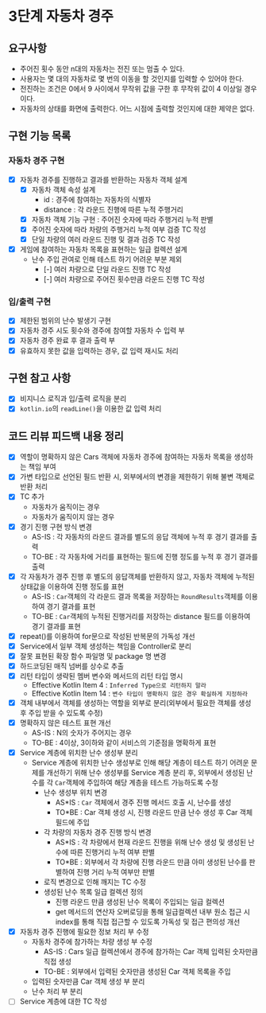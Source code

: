 3단계 자동차 경주
===

## 요구사항
* 주어진 횟수 동안 n대의 자동차는 전진 또는 멈출 수 있다.
* 사용자는 몇 대의 자동차로 몇 번의 이동을 할 것인지를 입력할 수 있어야 한다.
* 전진하는 조건은 0에서 9 사이에서 무작위 값을 구한 후 무작위 값이 4 이상일 경우이다.
* 자동차의 상태를 화면에 출력한다. 어느 시점에 출력할 것인지에 대한 제약은 없다.

## 구현 기능 목록
### 자동차 경주 구현
* [x] 자동차 경주를 진행하고 결과를 반환하는 자동차 객체 설계
  * [x] 자동차 객체 속성 설계
    * id : 경주에 참여하는 자동차의 식별자
    * distance : 각 라운드 진행에 따른 누적 주행거리
  * [x] 자동차 객체 기능 구현 : 주어진 숫자에 따라 주행거리 누적 판별
  * [x] 주어진 숫자에 따라 차량의 주행거리 누적 여부 검증 TC 작성
  * [x] 단일 차량의 여러 라운드 진행 및 결과 검증 TC 작성
* [x] 게임에 참여하는 자동차 목록을 표현하는 일급 컬렉션 설계
  * 난수 주입 관여로 인해 테스트 하기 어려운 부분 제외
    * [-] 여러 차량으로 단일 라운드 진행 TC 작성
    * [-] 여러 차량으로 주어진 횟수만큼 라운드 진행 TC 작성

### 입/출력 구현
* [x] 제한된 범위의 난수 발생기 구현
* [x] 자동차 경주 시도 횟수와 경주에 참여할 자동차 수 입력 부
* [x] 자동차 경주 완료 후 결과 출력 부
* [x] 유효하지 못한 값을 입력하는 경우, 값 입력 재시도 처리

## 구현 참고 사항
* [x] 비지니스 로직과 입/출력 로직을 분리
* [x] `kotlin.io`의 `readLine()`을 이용한 값 입력 처리

## 코드 리뷰 피드백 내용 정리
* [x] 역할이 명확하지 않은 Cars 객체에 자동차 경주에 참여하는 자동차 목록을 생성하는 책임 부여
* [x] 가변 타입으로 선언된 필드 반환 시, 외부에서의 변경을 제한하기 위해 불변 객체로 반환 처리 
* [x] TC 추가
  * 자동차가 움직이는 경우
  * 자동차가 움직이지 않는 경우
* [x] 경기 진행 구현 방식 변경
  * AS-IS : 각 자동차의 라운드 결과를 별도의 응답 객체에 누적 후 경기 결과를 출력
  * TO-BE : 각 자동차에 거리를 표현하는 필드에 진행 정도를 누적 후 경기 결과를 출력 
* [x] 각 자동차가 경주 진행 후 별도의 응답객체를 반환하지 않고, 자동차 객체에 누적된 상태값을 이용하여 진행 정도를 표현
  - AS-IS : `Car`객체의 각 라운드 결과 목록을 저장하는 `RoundResults`객체를 이용하여 경기 결과를 표현
  - TO-BE : `Car`객체의 누적된 진행거리를 저장하는 distance 필드를 이용하여 경기 결과를 표현
* [x] repeat()를 이용하여 for문으로 작성된 반복문의 가독성 개선
* [x] Service에서 일부 객체 생성하는 책임을 Controller로 분리
* [x] 잘못 표현된 확장 함수 파일명 및 package 명 변경
* [x] 하드코딩된 매직 넘버를 상수로 추출
* [x] 리턴 타입이 생략된 멤버 변수와 메서드의 리턴 타입 명시
  * Effective Kotlin Item 4 : `Inferred Type으로 리턴하지 말라`
  * Effective Kotlin Item 14 : `변수 타입이 명확하지 않은 경우 확실하게 지정하라`
* [x] 객체 내부에서 객체를 생성하는 역할을 외부로 분리(외부에서 필요한 객체를 생성 후 주입 받을 수 있도록 수정)
* [x] 명확하지 않은 테스트 표현 개선
  * AS-IS : N의 숫자가 주어지는 경우
  * TO-BE : 4이상, 3이하와 같이 서비스의 기준점을 명확하게 표현
* [x] Service 계층에 위치한 난수 생성부 분리
  * Service 계층에 위치한 난수 생성부로 인해 해당 계층이 테스트 하기 어려운 문제를 개선하기 위해 난수 생성부를 Service 계층 분리 후, 외부에서 생성된 난수를 각 `Car`객체에 주입하여 해당 계층을 테스트 가능하도록 수정
    * 난수 생성부 위치 변경
      * AS*IS : `Car` 객체에서 경주 진행 메서드 호출 시, 난수를 생성
      * TO*BE : Car 객체 생성 시, 진행 라운드 만큼 난수 생성 후 Car 객체 필드에 주입
    * 각 차량의 자동차 경주 진행 방식 변경
      * AS*IS : 각 차량에서 현재 라운드 진행을 위해 난수 생성 및 생성된 난수에 따른 진행거리 누적 여부 판별
      * TO*BE : 외부에서 각 차량에 진행 라운드 만큼 아미 생성된 난수를 판별하여 진행 거리 누적 여부만 판별
    * 로직 변경으로 인해 깨지는 TC 수정
    * 생성된 난수 목록 일급 컬렉션 정의
      * 진행 라운드 만큼 생성된 난수 목록이 주입되는 일급 컬렉션
      * get 메서드의 연산자 오버로딩을 통해 일급컬렉션 내부 원소 접근 시 index를 통해 직접 접근할 수 있도록 가독성 및 접근 편의성 개선
* [x] 자동차 경주 진행에 필요한 정보 처리 부 수정
  * 자동차 경주에 참가하는 차량 생성 부 수정
    * AS-IS : Cars 일급 컬렉션에서 경주에 참가하는 Car 객체 입력된 숫자만큼 직접 생성 
    * TO-BE : 외부에서 입력된 숫자만큼 생성된 Car 객체 목록을 주입
  * 입력된 숫자만큼 Car 객체 생성 부 분리 
  * 난수 처리 부 분리
* [ ] Service 계층에 대한 TC 작성
